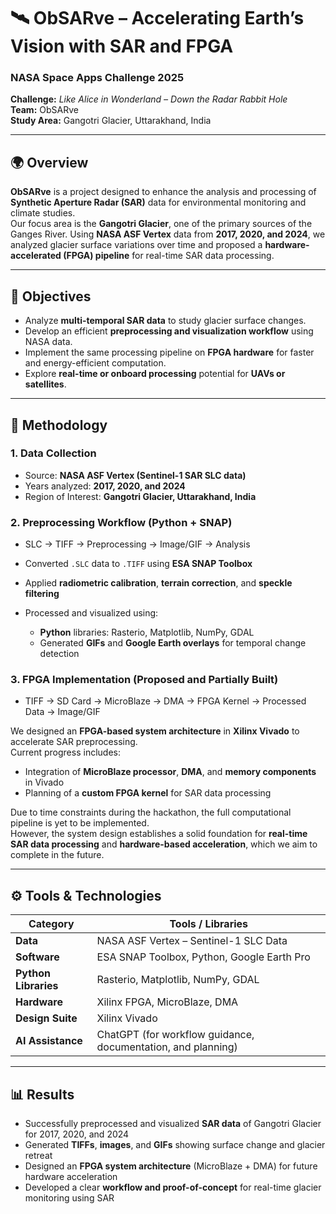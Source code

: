 # 🛰️ ObSARve – Accelerating Earth’s Vision with SAR and FPGA

### NASA Space Apps Challenge 2025  
**Challenge:** *Like Alice in Wonderland – Down the Radar Rabbit Hole*  
**Team:** ObSARve  
**Study Area:** Gangotri Glacier, Uttarakhand, India  

---

## 🌍 Overview

**ObSARve** is a project designed to enhance the analysis and processing of **Synthetic Aperture Radar (SAR)** data for environmental monitoring and climate studies.  
Our focus area is the **Gangotri Glacier**, one of the primary sources of the Ganges River. Using **NASA ASF Vertex** data from **2017, 2020, and 2024**, we analyzed glacier surface variations over time and proposed a **hardware-accelerated (FPGA) pipeline** for real-time SAR data processing.

---

## 🎯 Objectives

- Analyze **multi-temporal SAR data** to study glacier surface changes.  
- Develop an efficient **preprocessing and visualization workflow** using NASA data.  
- Implement the same processing pipeline on **FPGA hardware** for faster and energy-efficient computation.  
- Explore **real-time or onboard processing** potential for **UAVs or satellites**.  

---

## 🔬 Methodology

### 1. **Data Collection**
- Source: **NASA ASF Vertex (Sentinel-1 SAR SLC data)**  
- Years analyzed: **2017, 2020, and 2024**  
- Region of Interest: **Gangotri Glacier, Uttarakhand, India**

### 2. **Preprocessing Workflow (Python + SNAP)**

- SLC → TIFF → Preprocessing → Image/GIF → Analysis
  
- Converted `.SLC` data to `.TIFF` using **ESA SNAP Toolbox**
- Applied **radiometric calibration**, **terrain correction**, and **speckle filtering**
- Processed and visualized using:
  - **Python** libraries: Rasterio, Matplotlib, NumPy, GDAL  
  - Generated **GIFs** and **Google Earth overlays** for temporal change detection

### 3. **FPGA Implementation (Proposed and Partially Built)**
- TIFF → SD Card → MicroBlaze → DMA → FPGA Kernel → Processed Data → Image/GIF
  
We designed an **FPGA-based system architecture** in **Xilinx Vivado** to accelerate SAR preprocessing.  
Current progress includes:
- Integration of **MicroBlaze processor**, **DMA**, and **memory components** in Vivado  
- Planning of a **custom FPGA kernel** for SAR data processing  

Due to time constraints during the hackathon, the full computational pipeline is yet to be implemented.  
However, the system design establishes a solid foundation for **real-time SAR data processing** and **hardware-based acceleration**, which we aim to complete in the future.

---

## ⚙️ Tools & Technologies

| Category | Tools / Libraries |
|-----------|-------------------|
| **Data** | NASA ASF Vertex – Sentinel-1 SLC Data |
| **Software** | ESA SNAP Toolbox, Python, Google Earth Pro |
| **Python Libraries** | Rasterio, Matplotlib, NumPy, GDAL |
| **Hardware** | Xilinx FPGA, MicroBlaze, DMA |
| **Design Suite** | Xilinx Vivado |
| **AI Assistance** | ChatGPT (for workflow guidance, documentation, and planning) |

---

## 📊 Results

- Successfully preprocessed and visualized **SAR data** of Gangotri Glacier for 2017, 2020, and 2024  
- Generated **TIFFs**, **images**, and **GIFs** showing surface change and glacier retreat  
- Designed an **FPGA system architecture** (MicroBlaze + DMA) for future hardware acceleration  
- Developed a clear **workflow and proof-of-concept** for real-time glacier monitoring using SAR

